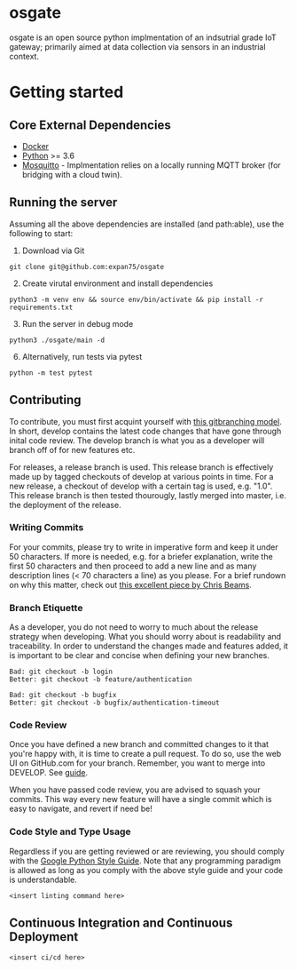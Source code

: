 # osgate

osgate is an open source python implmentation of an indsutrial grade IoT gateway; primarily aimed at data collection via sensors in an industrial context.

# Getting started

## Core External Dependencies

- [Docker](https://www.docker.com/)
- [Python](https://python.org) >= 3.6
- [Mosquitto](https://mosquitto.org/) - Implmentation relies on a locally running MQTT broker (for bridging with a cloud twin).

## Running the server

Assuming all the above dependencies are installed (and path:able), use the following to start:

1. Download via Git
```console
git clone git@github.com:expan75/osgate
```
2. Create virutal environment and install dependencies   
```console
python3 -m venv env && source env/bin/activate && pip install -r requirements.txt
```
3. Run the server in debug mode
```console
python3 ./osgate/main -d
```
6. Alternatively, run tests via pytest
```console
python -m test pytest
```

## Contributing

To contribute, you must first acquint yourself with [this gitbranching model](https://nvie.com/posts/a-successful-git-branching-model). In short, develop contains the latest code changes that have gone through inital code review. The develop branch is what you as a developer will branch off of for new features etc.

For releases, a release branch is used. This release branch is effectively made up by tagged checkouts of develop at various points in time. For a new release, a checkout of develop with a certain tag is used, e.g. "1.0". This release branch is then tested thourougly, lastly merged into master, i.e. the deployment of the release.

### Writing Commits

For your commits, please try to write in imperative form and keep it under 50 characters. If more is needed, e.g. for a briefer explanation, write the first 50 characters and then proceed to add a new line and as many description lines (< 70 characters a line) as you please. For a brief rundown on why this matter, check out [this excellent piece by Chris Beams](https://chris.beams.io/posts/git-commit/).

### Branch Etiquette

As a developer, you do not need to worry to much about the release strategy when developing. What you should worry about is readability and traceability. In order to understand the changes made and features added, it is important to be clear and concise when defining your new branches.

    Bad: git checkout -b login
    Better: git checkout -b feature/authentication

    Bad: git checkout -b bugfix
    Better: git checkout -b bugfix/authentication-timeout

### Code Review

Once you have defined a new branch and committed changes to it that you're happy with, it is time to create a pull request. To do so, use the web UI on GitHub.com for your branch. Remember, you want to merge into DEVELOP. See [guide](https://docs.github.com/en/github/collaborating-with-issues-and-pull-requests/proposing-changes-to-your-work-with-pull-requests/creating-a-pull-request).

When you have passed code review, you are advised to squash your commits. This way every new feature will have a single commit which is easy to navigate, and revert if need be!

### Code Style and Type Usage

Regardless if you are getting reviewed or are reviewing, you should comply with the [Google Python Style Guide](https://google.github.io/styleguide/pyguide.html). Note that any programming paradigm is allowed as long as you comply with the above style guide and your code is understandable.

```console
<insert linting command here>
```
## Continuous Integration and Continuous Deployment

```console
<insert ci/cd here>
```